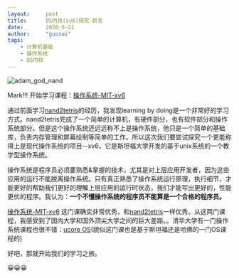 ```yaml
---
layout:     post
title:      OS内核(xv6)探究-前言
date:       2020-5-21
author:     "guosai"
tags:
    - 计算机基础
    - 操作系统
    - OS内核
---
```


![adam_god_nand](https://www.howtogeek.com/wp-content/uploads/2018/08/img_5b68e80f77e33.png?height=200p&trim=2,2,2,2)

Mark!!! 开始学习课程：[操作系统-MIT-xv6](https://pdos.csail.mit.edu/6.S081/2020/schedule.html) 

通过前面学习[nand2tetris](https://www.nand2tetris.org/)的经历，我发现learning by doing是一个非常好的学习方式。nand2tetris完成了一个简单的计算机，有硬件部分，也有软件部分和操作系统部分。但是这个操作系统还远远称不上是操作系统，他只是一个简单的基础库，负责内存管理和屏幕绘制等简单的工作。所以这次我们要尝试探究一个更能称得上是现代操作系统的项目--xv6，它是斯坦福大学开发的基于unix系统的一个教学型操作系统。

操作系统是程序员必须要熟悉&掌握的技术，尤其是对上层应用开发者，因为这些应用的运行不能脱离操作系统。只有真正熟悉了操作系统运行原理，执行细节，才能更好的帮助我们更好的理解上层应用的运行时状态，我们才能写出更好的，性能更优的程序。我认为：**一个不懂操作系统的程序员不能算是一个合格的程序员。**

[操作系统-MIT-xv6](https://pdos.csail.mit.edu/6.S081/2020/schedule.html) 这门课确实非常优秀，和[nand2tetris](https://www.nand2tetris.org/)一样优秀。从这两门课程，我感受到了国内大学和国外顶尖大学之间的巨大差距。。清华大学有一门操作系统课程也很不错：[ucore OS](https://chyyuu.gitbooks.io/ucore_os_docs/content/lab0.html)(貌似这门课也是基于斯坦福还是哈佛的一门OS课程的)

好吧，那就开始我们的学习之旅。

😀😀😀